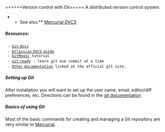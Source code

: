 ======Version control with Git===== A distributed version control
system.

-   -   See also:\*\* [Mercurial DVCS](procedures:mercurial "wikilink")

##### Resources:

` - `[`Git` `docs`](http://git-scm.com/documentation "wikilink")\
` - `[`Atlassian` `DVCS`
`guide`](http://www.atlassian.com/dvcs/overview?utm_source=bac-callout&utm_medium=text&utm_content=why-git&utm_campaign=atlassian-dvcs "wikilink")\
` - `[`GitMagic`](http://www-cs-students.stanford.edu/~blynn/gitmagic/ "wikilink")` tutorial`\
` - `[`git`
`ready`](http://gitready.com/ "wikilink")` - learn git one commit at a time`\
` - `[`Other`
`documentation`](http://git-scm.com/documentation "wikilink")` linked at the official git site.`

##### Setting up Git

After installation you will want to set up the user name, email,
editor/diff preferences, etc. Directions can be found in the [git
documentation](http://git-scm.com/book/en/Getting-Started-First-Time-Git-Setup "wikilink").

##### Basics of using Git

Most of the basic commands for creating and managing a Git repository
are very similar to [Mercurial](mercurial "wikilink").
